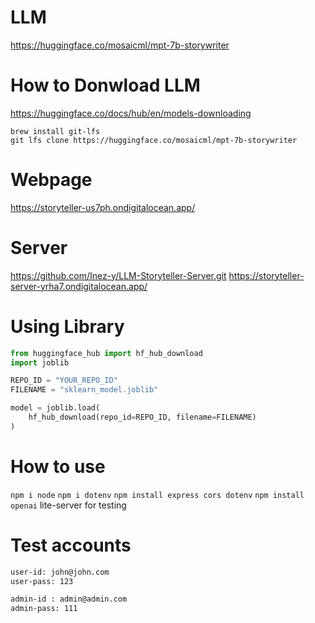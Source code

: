 # LLM
https://huggingface.co/mosaicml/mpt-7b-storywriter

# How to Donwload LLM
https://huggingface.co/docs/hub/en/models-downloading
```
brew install git-lfs
git lfs clone https://huggingface.co/mosaicml/mpt-7b-storywriter
```

# Webpage
https://storyteller-us7ph.ondigitalocean.app/

# Server
https://github.com/Inez-y/LLM-Storyteller-Server.git
https://storyteller-server-yrha7.ondigitalocean.app/


# Using Library
```python
from huggingface_hub import hf_hub_download
import joblib

REPO_ID = "YOUR_REPO_ID"
FILENAME = "sklearn_model.joblib"

model = joblib.load(
    hf_hub_download(repo_id=REPO_ID, filename=FILENAME)
)
```

# How to use 
`npm i node`
`npm i dotenv`
`npm install express cors dotenv`
`npm install openai`
lite-server for testing


# Test accounts
```bash
user-id: john@john.com
user-pass: 123

admin-id : admin@admin.com
admin-pass: 111
```